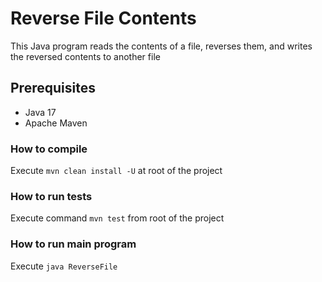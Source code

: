 # Reverse File Contents
This Java program reads the contents of a file, reverses them, and writes the reversed contents to another file

## Prerequisites
- Java 17
- Apache Maven 

### How to compile
Execute `mvn clean install -U` at root of the project

### How to run tests
Execute command `mvn test` from root of the project 

### How to run main program
Execute `java ReverseFile`





